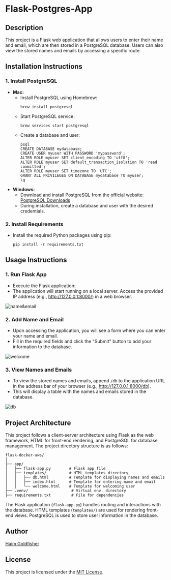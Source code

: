 # Flask-Postgres-App

## Description

This project is a Flask web application that allows users to enter their name and email, which are then stored in a PostgreSQL database. Users can also view the stored names and emails by accessing a specific route.

## Installation Instructions

### 1. Install PostgreSQL
- **Mac:**
  - Install PostgreSQL using Homebrew:
    ```
    brew install postgresql
    ```
  - Start PostgreSQL service:
    ```
    brew services start postgresql
    ```
  - Create a database and user:
    ```
    psql
    CREATE DATABASE mydatabase;
    CREATE USER myuser WITH PASSWORD 'mypassword';
    ALTER ROLE myuser SET client_encoding TO 'utf8';
    ALTER ROLE myuser SET default_transaction_isolation TO 'read committed';
    ALTER ROLE myuser SET timezone TO 'UTC';
    GRANT ALL PRIVILEGES ON DATABASE mydatabase TO myuser;
    \q
    ```
- **Windows:**
  - Download and install PostgreSQL from the official website: [PostgreSQL Downloads](https://www.postgresql.org/download/windows/)
  - During installation, create a database and user with the desired credentials.

### 2. Install Requirements
- Install the required Python packages using pip:
  ```
  pip install -r requirements.txt 
    ```

## Usage Instructions

### 1. Run Flask App
- Execute the Flask application:
- The application will start running on a local server. Access the provided IP address (e.g., http://127.0.0.1:8000/) in a web browser.

![name&email](snaps/name&email.png)

### 2. Add Name and Email
- Upon accessing the application, you will see a form where you can enter your name and email.
- Fill in the required fields and click the "Submit" button to add your information to the database.

![welcome](snaps/welcome.png)

### 3. View Names and Emails
- To view the stored names and emails, append `/db` to the application URL in the address bar of your browser (e.g., http://127.0.0.1:8000/db).
- This will display a table with the names and emails stored in the database.

![db](snaps/db.png)

## Project Architecture

This project follows a client-server architecture using Flask as the web framework, HTML for front-end rendering, and PostgreSQL for database management. The project directory structure is as follows:
 
```
flask-docker-aws/
│
├── app/
│   ├── flask-app.py        # Flask app file
│   ├── templates/          # HTML templates directory
│   │   ├── db.html         # Template for displaying names and emails
│   │   ├── index.html      # Template for entering name and email
│   │   └── welcome.html    # Template for welcoming user
├── .venv/                   # Virtual env. directory
├── requirements.txt         # File for dependencies
```


The Flask application (`flask-app.py`) handles routing and interactions with the database. HTML templates (`templates/`) are used for rendering front-end views. PostgreSQL is used to store user information in the database.

## Author

[Haim Goldfisher](https://github.com/haimgoldfisher)

## License

This project is licensed under the [MIT License](LICENSE).
